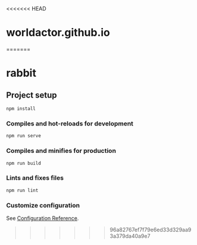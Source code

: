 <<<<<<< HEAD
# worldactor.github.io
=======
# rabbit

## Project setup
```
npm install
```

### Compiles and hot-reloads for development
```
npm run serve
```

### Compiles and minifies for production
```
npm run build
```

### Lints and fixes files
```
npm run lint
```

### Customize configuration
See [Configuration Reference](https://cli.vuejs.org/config/).
>>>>>>> 96a82767ef7f79e6ed33d329aa93a379da40a9e7
